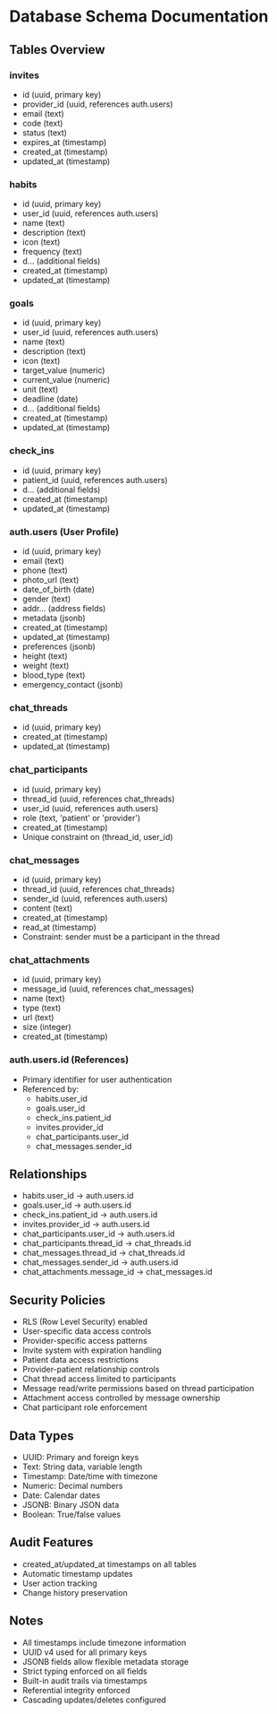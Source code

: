 # Database Schema Documentation

## Tables Overview

### invites
- id (uuid, primary key)
- provider_id (uuid, references auth.users)
- email (text)
- code (text)
- status (text)
- expires_at (timestamp)
- created_at (timestamp)
- updated_at (timestamp)

### habits
- id (uuid, primary key)
- user_id (uuid, references auth.users)
- name (text)
- description (text)
- icon (text)
- frequency (text)
- d... (additional fields)
- created_at (timestamp)
- updated_at (timestamp)

### goals
- id (uuid, primary key)
- user_id (uuid, references auth.users)
- name (text)
- description (text)
- icon (text)
- target_value (numeric)
- current_value (numeric)
- unit (text)
- deadline (date)
- d... (additional fields)
- created_at (timestamp)
- updated_at (timestamp)

### check_ins
- id (uuid, primary key)
- patient_id (uuid, references auth.users)
- d... (additional fields)
- created_at (timestamp)
- updated_at (timestamp)

### auth.users (User Profile)
- id (uuid, primary key)
- email (text)
- phone (text)
- photo_url (text)
- date_of_birth (date)
- gender (text)
- addr... (address fields)
- metadata (jsonb)
- created_at (timestamp)
- updated_at (timestamp)
- preferences (jsonb)
- height (text)
- weight (text)
- blood_type (text)
- emergency_contact (jsonb)

### chat_threads
- id (uuid, primary key)
- created_at (timestamp)
- updated_at (timestamp)

### chat_participants
- id (uuid, primary key)
- thread_id (uuid, references chat_threads)
- user_id (uuid, references auth.users)
- role (text, 'patient' or 'provider')
- created_at (timestamp)
- Unique constraint on (thread_id, user_id)

### chat_messages
- id (uuid, primary key)
- thread_id (uuid, references chat_threads)
- sender_id (uuid, references auth.users)
- content (text)
- created_at (timestamp)
- read_at (timestamp)
- Constraint: sender must be a participant in the thread

### chat_attachments
- id (uuid, primary key)
- message_id (uuid, references chat_messages)
- name (text)
- type (text)
- url (text)
- size (integer)
- created_at (timestamp)

### auth.users.id (References)
- Primary identifier for user authentication
- Referenced by:
  - habits.user_id
  - goals.user_id
  - check_ins.patient_id
  - invites.provider_id
  - chat_participants.user_id
  - chat_messages.sender_id

## Relationships
- habits.user_id -> auth.users.id
- goals.user_id -> auth.users.id
- check_ins.patient_id -> auth.users.id
- invites.provider_id -> auth.users.id
- chat_participants.user_id -> auth.users.id
- chat_participants.thread_id -> chat_threads.id
- chat_messages.thread_id -> chat_threads.id
- chat_messages.sender_id -> auth.users.id
- chat_attachments.message_id -> chat_messages.id

## Security Policies
- RLS (Row Level Security) enabled
- User-specific data access controls
- Provider-specific access patterns
- Invite system with expiration handling
- Patient data access restrictions
- Provider-patient relationship controls
- Chat thread access limited to participants
- Message read/write permissions based on thread participation
- Attachment access controlled by message ownership
- Chat participant role enforcement

## Data Types
- UUID: Primary and foreign keys
- Text: String data, variable length
- Timestamp: Date/time with timezone
- Numeric: Decimal numbers
- Date: Calendar dates
- JSONB: Binary JSON data
- Boolean: True/false values

## Audit Features
- created_at/updated_at timestamps on all tables
- Automatic timestamp updates
- User action tracking
- Change history preservation

## Notes
- All timestamps include timezone information
- UUID v4 used for all primary keys
- JSONB fields allow flexible metadata storage
- Strict typing enforced on all fields
- Built-in audit trails via timestamps
- Referential integrity enforced
- Cascading updates/deletes configured

